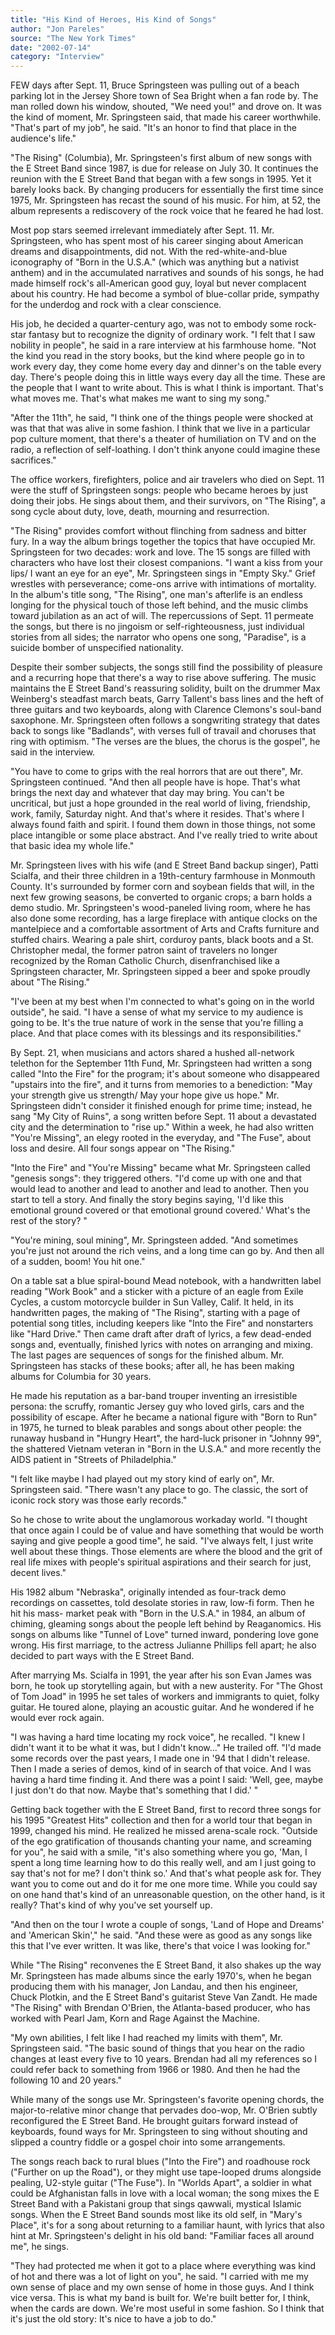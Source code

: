 ```yaml
---
title: "His Kind of Heroes, His Kind of Songs"
author: "Jon Pareles"
source: "The New York Times"
date: "2002-07-14"
category: "Interview"
---
```


FEW days after Sept. 11, Bruce Springsteen was pulling out of a beach parking lot in the Jersey Shore town of Sea Bright when a fan rode by. The man rolled down his window, shouted, "We need you!" and drove on. It was the kind of moment, Mr. Springsteen said, that made his career worthwhile. "That's part of my job", he said. "It's an honor to find that place in the audience's life."

"The Rising" (Columbia), Mr. Springsteen's first album of new songs with the E Street Band since 1987, is due for release on July 30. It continues the reunion with the E Street Band that began with a few songs in 1995. Yet it barely looks back. By changing producers for essentially the first time since 1975, Mr. Springsteen has recast the sound of his music. For him, at 52, the album represents a rediscovery of the rock voice that he feared he had lost.

Most pop stars seemed irrelevant immediately after Sept. 11. Mr. Springsteen, who has spent most of his career singing about American dreams and disappointments, did not. With the red-white-and-blue iconography of "Born in the U.S.A." (which was anything but a nativist anthem) and in the accumulated narratives and sounds of his songs, he had made himself rock's all-American good guy, loyal but never complacent about his country. He had become a symbol of blue-collar pride, sympathy for the underdog and rock with a clear conscience.

His job, he decided a quarter-century ago, was not to embody some rock- star fantasy but to recognize the dignity of ordinary work. "I felt that I saw nobility in people", he said in a rare interview at his farmhouse home. "Not the kind you read in the story books, but the kind where people go in to work every day, they come home every day and dinner's on the table every day. There's people doing this in little ways every day all the time. These are the people that I want to write about. This is what I think is important. That's what moves me. That's what makes me want to sing my song."

"After the 11th", he said, "I think one of the things people were shocked at was that that was alive in some fashion. I think that we live in a particular pop culture moment, that there's a theater of humiliation on TV and on the radio, a reflection of self-loathing. I don't think anyone could imagine these sacrifices."

The office workers, firefighters, police and air travelers who died on Sept. 11 were the stuff of Springsteen songs: people who became heroes by just doing their jobs. He sings about them, and their survivors, on "The Rising", a song cycle about duty, love, death, mourning and resurrection.

"The Rising" provides comfort without flinching from sadness and bitter fury. In a way the album brings together the topics that have occupied Mr. Springsteen for two decades: work and love. The 15 songs are filled with characters who have lost their closest companions. "I want a kiss from your lips/ I want an eye for an eye", Mr. Springsteen sings in "Empty Sky." Grief wrestles with perseverance; come-ons arrive with intimations of mortality. In the album's title song, "The Rising", one man's afterlife is an endless longing for the physical touch of those left behind, and the music climbs toward jubilation as an act of will. The repercussions of Sept. 11 permeate the songs, but there is no jingoism or self-righteousness, just individual stories from all sides; the narrator who opens one song, "Paradise", is a suicide bomber of unspecified nationality.

Despite their somber subjects, the songs still find the possibility of pleasure and a recurring hope that there's a way to rise above suffering. The music maintains the E Street Band's reassuring solidity, built on the drummer Max Weinberg's steadfast march beats, Garry Tallent's bass lines and the heft of three guitars and two keyboards, along with Clarence Clemons's soul-band saxophone. Mr. Springsteen often follows a songwriting strategy that dates back to songs like "Badlands", with verses full of travail and choruses that ring with optimism. "The verses are the blues, the chorus is the gospel", he said in the interview.

"You have to come to grips with the real horrors that are out there", Mr. Springsteen continued. "And then all people have is hope. That's what brings the next day and whatever that day may bring. You can't be uncritical, but just a hope grounded in the real world of living, friendship, work, family, Saturday night. And that's where it resides. That's where I always found faith and spirit. I found them down in those things, not some place intangible or some place abstract. And I've really tried to write about that basic idea my whole life."

Mr. Springsteen lives with his wife (and E Street Band backup singer), Patti Scialfa, and their three children in a 19th-century farmhouse in Monmouth County. It's surrounded by former corn and soybean fields that will, in the next few growing seasons, be converted to organic crops; a barn holds a demo studio. Mr. Springsteen's wood-paneled living room, where he has also done some recording, has a large fireplace with antique clocks on the mantelpiece and a comfortable assortment of Arts and Crafts furniture and stuffed chairs. Wearing a pale shirt, corduroy pants, black boots and a St. Christopher medal, the former patron saint of travelers no longer recognized by the Roman Catholic Church, disenfranchised like a Springsteen character, Mr. Springsteen sipped a beer and spoke proudly about "The Rising."

"I've been at my best when I'm connected to what's going on in the world outside", he said. "I have a sense of what my service to my audience is going to be. It's the true nature of work in the sense that you're filling a place. And that place comes with its blessings and its responsibilities."

By Sept. 21, when musicians and actors shared a hushed all-network telethon for the September 11th Fund, Mr. Springsteen had written a song called "Into the Fire" for the program; it's about someone who disappeared "upstairs into the fire", and it turns from memories to a benediction: "May your strength give us strength/ May your hope give us hope." Mr. Springsteen didn't consider it finished enough for prime time; instead, he sang "My City of Ruins", a song written before Sept. 11 about a devastated city and the determination to "rise up." Within a week, he had also written "You're Missing", an elegy rooted in the everyday, and "The Fuse", about loss and desire. All four songs appear on "The Rising."

"Into the Fire" and "You're Missing" became what Mr. Springsteen called "genesis songs": they triggered others. "I'd come up with one and that would lead to another and lead to another and lead to another. Then you start to tell a story. And finally the story begins saying, 'I'd like this emotional ground covered or that emotional ground covered.' What's the rest of the story? "

"You're mining, soul mining", Mr. Springsteen added. "And sometimes you're just not around the rich veins, and a long time can go by. And then all of a sudden, boom! You hit one."

On a table sat a blue spiral-bound Mead notebook, with a handwritten label reading "Work Book" and a sticker with a picture of an eagle from Exile Cycles, a custom motorcycle builder in Sun Valley, Calif. It held, in its handwritten pages, the making of "The Rising", starting with a page of potential song titles, including keepers like "Into the Fire" and nonstarters like "Hard Drive." Then came draft after draft of lyrics, a few dead-ended songs and, eventually, finished lyrics with notes on arranging and mixing. The last pages are sequences of songs for the finished album. Mr. Springsteen has stacks of these books; after all, he has been making albums for Columbia for 30 years.

He made his reputation as a bar-band trouper inventing an irresistible persona: the scruffy, romantic Jersey guy who loved girls, cars and the possibility of escape. After he became a national figure with "Born to Run" in 1975, he turned to bleak parables and songs about other people: the runaway husband in "Hungry Heart", the hard-luck prisoner in "Johnny 99", the shattered Vietnam veteran in "Born in the U.S.A." and more recently the AIDS patient in "Streets of Philadelphia."

"I felt like maybe I had played out my story kind of early on", Mr. Springsteen said. "There wasn't any place to go. The classic, the sort of iconic rock story was those early records."

So he chose to write about the unglamorous workaday world. "I thought that once again I could be of value and have something that would be worth saying and give people a good time", he said. "I've always felt, I just write well about these things. Those elements are where the blood and the grit of real life mixes with people's spiritual aspirations and their search for just, decent lives."

His 1982 album "Nebraska", originally intended as four-track demo recordings on cassettes, told desolate stories in raw, low-fi form. Then he hit his mass- market peak with "Born in the U.S.A." in 1984, an album of chiming, gleaming songs about the people left behind by Reaganomics. His songs on albums like "Tunnel of Love" turned inward, pondering love gone wrong. His first marriage, to the actress Julianne Phillips fell apart; he also decided to part ways with the E Street Band.

After marrying Ms. Scialfa in 1991, the year after his son Evan James was born, he took up storytelling again, but with a new austerity. For "The Ghost of Tom Joad" in 1995 he set tales of workers and immigrants to quiet, folky guitar. He toured alone, playing an acoustic guitar. And he wondered if he would ever rock again.

"I was having a hard time locating my rock voice", he recalled. "I knew I didn't want it to be what it was, but I didn't know..." He trailed off. "I'd made some records over the past years, I made one in '94 that I didn't release. Then I made a series of demos, kind of in search of that voice. And I was having a hard time finding it. And there was a point I said: 'Well, gee, maybe I just don't do that now. Maybe that's something that I did.' "

Getting back together with the E Street Band, first to record three songs for his 1995 "Greatest Hits" collection and then for a world tour that began in 1999, changed his mind. He realized he missed arena-scale rock. "Outside of the ego gratification of thousands chanting your name, and screaming for you", he said with a smile, "it's also something where you go, 'Man, I spent a long time learning how to do this really well, and am I just going to say that's not for me? I don't think so.' And that's what people ask for. They want you to come out and do it for me one more time. While you could say on one hand that's kind of an unreasonable question, on the other hand, is it really? That's kind of why you've set yourself up.

"And then on the tour I wrote a couple of songs, 'Land of Hope and Dreams' and 'American Skin'," he said. "And these were as good as any songs like this that I've ever written. It was like, there's that voice I was looking for."

While "The Rising" reconvenes the E Street Band, it also shakes up the way Mr. Springsteen has made albums since the early 1970's, when he began producing them with his manager, Jon Landau, and then his engineer, Chuck Plotkin, and the E Street Band's guitarist Steve Van Zandt. He made "The Rising" with Brendan O'Brien, the Atlanta-based producer, who has worked with Pearl Jam, Korn and Rage Against the Machine.

"My own abilities, I felt like I had reached my limits with them", Mr. Springsteen said. "The basic sound of things that you hear on the radio changes at least every five to 10 years. Brendan had all my references so I could refer back to something from 1966 or 1980. And then he had the following 10 and 20 years."

While many of the songs use Mr. Springsteen's favorite opening chords, the major-to-relative minor change that pervades doo-wop, Mr. O'Brien subtly reconfigured the E Street Band. He brought guitars forward instead of keyboards, found ways for Mr. Springsteen to sing without shouting and slipped a country fiddle or a gospel choir into some arrangements.

The songs reach back to rural blues ("Into the Fire") and roadhouse rock ("Further on up the Road"), or they might use tape-looped drums alongside pealing, U2-style guitar ("The Fuse"). In "Worlds Apart", a soldier in what could be Afghanistan falls in love with a local woman; the song mixes the E Street Band with a Pakistani group that sings qawwali, mystical Islamic songs. When the E Street Band sounds most like its old self, in "Mary's Place", it's for a song about returning to a familiar haunt, with lyrics that also hint at Mr. Springsteen's delight in his old band: "Familiar faces all around me", he sings.

"They had protected me when it got to a place where everything was kind of hot and there was a lot of light on you", he said. "I carried with me my own sense of place and my own sense of home in those guys. And I think vice versa. This is what my band is built for. We're built better for, I think, when the cards are down. We're most useful in some fashion. So I think that it's just the old story: It's nice to have a job to do."